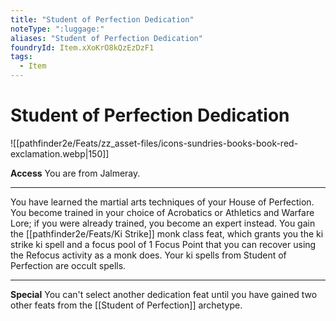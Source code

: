 ```yaml
---
title: "Student of Perfection Dedication"
noteType: ":luggage:"
aliases: "Student of Perfection Dedication"
foundryId: Item.xXoKrO8kQzEzDzF1
tags:
  - Item
---
```


# Student of Perfection Dedication
![[pathfinder2e/Feats/zz_asset-files/icons-sundries-books-book-red-exclamation.webp|150]]

**Access** You are from Jalmeray.

* * *

You have learned the martial arts techniques of your House of Perfection. You become trained in your choice of Acrobatics or Athletics and Warfare Lore; if you were already trained, you become an expert instead. You gain the [[pathfinder2e/Feats/Ki Strike]] monk class feat, which grants you the ki strike ki spell and a focus pool of 1 Focus Point that you can recover using the Refocus activity as a monk does. Your ki spells from Student of Perfection are occult spells.

* * *

**Special** You can't select another dedication feat until you have gained two other feats from the [[Student of Perfection]] archetype.
